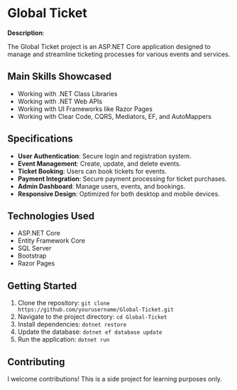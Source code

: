 # Global Ticket

**Description**:

The Global Ticket project is an ASP.NET Core application designed to manage and streamline ticketing processes for various events and services.

## Main Skills Showcased
- Working with .NET Class Libraries
- Working with .NET Web APIs
- Working with UI Frameworks like Razor Pages
- Working with Clear Code, CQRS, Mediators, EF, and AutoMappers

## Specifications
- **User Authentication**: Secure login and registration system.
- **Event Management**: Create, update, and delete events.
- **Ticket Booking**: Users can book tickets for events.
- **Payment Integration**: Secure payment processing for ticket purchases.
- **Admin Dashboard**: Manage users, events, and bookings.
- **Responsive Design**: Optimized for both desktop and mobile devices.

## Technologies Used
- ASP.NET Core
- Entity Framework Core
- SQL Server
- Bootstrap
- Razor Pages

## Getting Started
1. Clone the repository: `git clone https://github.com/yourusername/Global-Ticket.git`
2. Navigate to the project directory: `cd Global-Ticket`
3. Install dependencies: `dotnet restore`
4. Update the database: `dotnet ef database update`
5. Run the application: `dotnet run`

## Contributing
I welcome contributions! This is a side project for learning purposes only.
